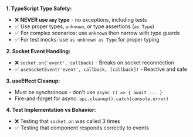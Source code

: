 **1. TypeScript Type Safety:**

- ❌ **NEVER use `any` type** - no exceptions, including tests
- ✅ Use proper types, `unknown`, or type assertions (`as Type`)
- ✅ For complex scenarios: use `unknown` then narrow with type guards
- ✅ For test mocks: use `as unknown as Type` for proper typing

**2. Socket Event Handling:**

- ❌ `socket.on('event', callback)` - Breaks on socket reconnection
- ✅ `useSocketEvent('event', callback, [callback])` - Reactive and safe

**3. useEffect Cleanup:**

- Must be synchronous - don't use `async () => { await ... }`
- Fire-and-forget for async: `api.cleanup().catch(console.error)`

**4. Test Implementation vs Behavior:**

- ❌ Testing that `socket.on` was called 3 times
- ✅ Testing that component responds correctly to events
